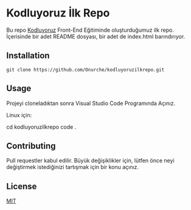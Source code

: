 # Kodluyoruz İlk Repo 

Bu repo [Kodluyoruz](https://www.kodluyoruz.org/) Front-End Eğitiminde oluşturduğumuz ilk repo. İçerisinde bir adet README dosyası, bir adet de index.html barındırıyor.

## Installation

```git clone https://github.com/Onurche/kodluyoruzilkrepo.git```

## Usage

Projeyi cloneladıktan sonra Visual Studio Code Programında Açınız. 

Linux için: 

cd kodluyoruzilkrepo
code .

## Contributing

Pull requestler kabul edilir. Büyük değişiklikler için, lütfen önce neyi değiştirmek istediğinizi tartışmak için bir konu açınız.


## License 

[MIT](http://https://choosealicense.com/licenses/mit/)


